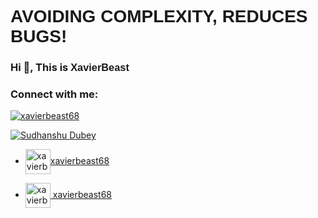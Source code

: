 <h1  style="font-family: Sarpanch, Arial, Helvetica, sans-serif;">AVOIDING COMPLEXITY, REDUCES BUGS!</h1>
<h3 >Hi 👋, This is <span style="font-family: Sarpanch, Arial, Helvetica, sans-serif;">XavierBeast</span></h3>

<h3 align="left">Connect with me:</h3>

<p align="left"> <a href="https://twitter.com/xavierbeast68" target="blank"><img src="https://img.shields.io/twitter/follow/xavierbeast68?logo=twitter&style=for-the-badge" alt="xavierbeast68" /></a> </p>

<a href="https://www.linkedin.com/in/sudhanshu-dubey-3a87581ba/" target="blank"><img align="center" src="https://img.shields.io/badge/LinkedIn-0A66C2?style=for-the-badge&logo=LinkedIn&logoColor=white" alt="Sudhanshu Dubey"/></a>


- <a href="https://www.leetcode.com/xavierbest68" target="blank"><img align="center" src="https://upload.wikimedia.org/wikipedia/commons/1/19/LeetCode_logo_black.png" alt="xavierbest68" height="40" width="40"/>xavierbeast68</a>

- <a href="https://auth.geeksforgeeks.org/user/xavierbest68" target="blank"><img align="center" src="https://upload.wikimedia.org/wikipedia/commons/4/43/GeeksforGeeks.svg" alt="xavierbest68" height="40" width="40" /> xavierbeast68</a>
